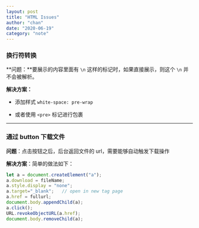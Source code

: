 ```yaml
---
layout: post
title: "HTML Issues"
author: "chan"
date: "2020-06-19"
category: "note"
---
```


### 换行符转换

**问题：**要展示的内容里面有 `\n`  这样的标记时，如果直接展示，则这个 `\n` 并不会被解析。

**解决方案：**

+ 添加样式  `white-space: pre-wrap`  

+ 或者使用 `<pre>` 标记进行包裹

---

### 通过 button 下载文件

**问题**：点击按钮之后，后台返回文件的 url，需要能够自动触发下载操作

**解决方案**：简单的做法如下：

```js
let a = document.createElement("a");
a.download = fileName;
a.style.display = "none";
a.target="_blank";   // open in new tag page
a.href = fullurl;    
document.body.appendChild(a);
a.click();
URL.revokeObjectURL(a.href);    
document.body.removeChild(a); 


```

